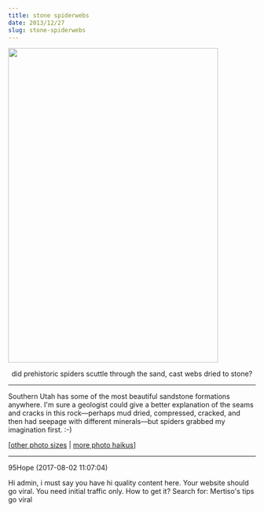 ```yaml
---
title: stone spiderwebs
date: 2013/12/27
slug: stone-spiderwebs
---
```


<a href="http://www.flickr.com/photos/daniel_hardman/5134363167/sizes/l/"><img class="aligncenter" alt="" src="http://farm2.staticflickr.com/1191/5134363167_dbb3cdbb3b_z.jpg" width="427" height="640" /></a>
<p style="text-align:center;">did prehistoric
spiders scuttle through the sand,
cast webs dried to stone?</p>


<hr />

Southern Utah has some of the most beautiful sandstone formations anywhere. I'm sure a geologist could give a better explanation of the seams and cracks in this rock—perhaps mud dried, compressed, cracked, and then had seepage with different minerals—but spiders grabbed my imagination first. :-)

[<a href="http://www.flickr.com/photos/daniel_hardman/5134363167/sizes/l/" target="_blank">other photo sizes</a> | <a href="http://sivanea.com/category/photos/">more photo haikus</a>]

---

95Hope (2017-08-02 11:07:04)

Hi admin, i must say you have hi quality content here.
Your website should go viral. You need initial traffic 
only. How to get it? Search for: Mertiso's tips go 
viral